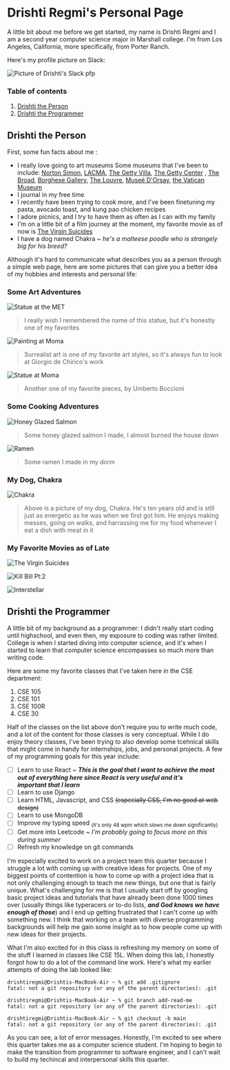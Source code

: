 # Drishti Regmi's Personal Page

A little bit about me before we get started, my name is Drishti Regmi and I am a second year computer 
science major in Marshall college. I'm from Los Angeles, California, more specifically, from Porter Ranch.  

Here's my profile picture on Slack:

![Picture of Drishti's Slack pfp](pic-for-personal-webpage/Drishti.jpeg)

### Table of contents

1. [Drishti the Person](#drishti-the-person)
2. [Drishti the Programmer](#drishti-the-programmer)

## __Drishti the Person__ 
  First, some fun facts about me :
  
+ I really love going to art museums
        Some museums that I've been to include: [Norton Simon](https://www.nortonsimon.org/), [LACMA](https://www.lacma.org/), 
        [The Getty Villa](https://www.getty.edu/visit/villa/), [The Getty Center](https://www.getty.edu/visit/center/) , 
        [The Broad](https://www.thebroad.org/), [Borghese Gallery](https://borghese.gallery/), [The Louvre](https://www.louvre.fr/en), 
        [Museé D'Orsay](https://www.musee-orsay.fr/en), [the Vatican Museum](https://www.museivaticani.va/content/museivaticani/en.html)
+ I journal in my free time
+ I recently have been trying to cook more, and I've been finetuning my pasta, avocado toast, and kung pao chicken recipes
+ I adore picnics, and I try to have them as often as I can with my family
+ I'm on a little bit of a film journey at the moment, my favorite movie as of now is 
      [The Virgin Suicides](https://www.imdb.com/title/tt0159097/plotsummary/)
+ I have a dog named Chakra ~ *he's a malteese poodle who is strangely big for his breed?*


Although it's hard to communicate what describes you as a person through a simple web page, here are some pictures that can give you a 
better idea of my hobbies and interests and personal life:

### Some Art Adventures
![Statue at the MET](pic-for-personal-webpage/statue2.jpg)

> I really wish I remembered the name of this statue, but it's honestly one of my favorites

![Painting at Moma](pic-for-personal-webpage/song-of-love.jpg)

> Surrealist art is one of my favorite art styles, so it's always fun to look at Giorgio de Chirico's work

![Statue at Moma](pic-for-personal-webpage/unique-forms.jpg)

> Another one of my favorite pieces, by Umberto Boccioni

### Some Cooking Adventures

![Honey Glazed Salmon](pic-for-personal-webpage/salmon.jpg)

> Some honey glazed salmon I made, I almost burned the house down

![Ramen](pic-for-personal-webpage/ramen.jpg)

> Some ramen I made in my dorm

### My Dog, Chakra

![Chakra](pic-for-personal-webpage/chakra.jpg)

> Above is a picture of my dog, Chakra. He's ten years old and is still just as energetic as he was when we first got him. He enjoys
> making messes, going on walks, and harrassing me for my food whenever I eat a dish with meat in it

### My Favorite Movies as of Late

![The Virgin Suicides](https://m.media-amazon.com/images/I/61+TUeS1a6L._AC_SL1500_.jpg)

![Kill Bill Pt:2](https://i5.walmartimages.com/asr/7b13f541-f324-479f-b4ef-ff24a696b1b0.6e8e0be2d469c9cfae4a4fa7287b0389.jpeg?odnHeight=768&odnWidth=768&odnBg=FFFFFF)

![Interstellar](https://i.ebayimg.com/images/g/m88AAOSwtC1gr5ry/s-l1600.jpg)

## __Drishti the Programmer__

A little bit of my background as a programmer: I didn't really start coding until highschool, and even then, my exposure to coding was rather 
limited. College is when I started diving into computer science, and it's when I started to learn that computer science encompasses so much 
more than writing code. 

Here are some my favorite classes that I've taken here in the CSE department:

  1. CSE 105
  2. CSE 101
  3. CSE 100R
  4. CSE 30

 Half of the classes on the list above don't require you to write much code, and a lot of the content for those classes is very conceptual. 
 While I do enjoy theory classes, I've been trying to also develop some tcehnical skills that might come in handy for internships, jobs, and
 personal projects. A few of my programming goals for this year include:

 - [ ] Learn to use React ~ ***This is the goal that I want to achieve the most out of everything here since React is very useful and it's      
       important that I learn***
 - [ ] Learn to use Django
 - [ ] Learn HTML, Javascript, and CSS ~~(especially CSS, I'm no good at web design)~~
 - [ ] Learn to use MongoDB
 - [ ] Improve my typing speed <sub>(it's only 48 wpm which slows me down significantly)</sub>
 - [ ] Get more into Leetcode ~ *I'm probably going to focus more on this during summer*
 - [ ] Refresh my knowledge on git commands 

I'm especially excited to work on a project team this quarter because I struggle a lot with coming up with creative ideas for projects. One of 
my biggest points of contention is how to come up with a project idea that is not only challenging enough to teach me new things, but one that 
is fairly unique. What's challenging for me is that I usually start off by googling basic project ideas and tutorials that have already been 
done 1000 times over (usually things like typeracers or to-do lists, ***and God knows we have enough of those***) and I end up getting 
frustrated that I can't come up with something new. I think that working on a team with diverse programming backgrounds will help me gain
some insight as to how people come up with new ideas for their projects. 

What I'm also excited for in this class is refreshing my memory on some of the stuff I learned in classes like CSE 15L. When doing this lab, 
I honestly forgot how to do a lot of the command line work. Here's what my earlier attempts of doing the lab looked like:

```
drishtiregmi@Drishtis-MacBook-Air ~ % git add .gitignore
fatal: not a git repository (or any of the parent directories): .git
```

```
drishtiregmi@Drishtis-MacBook-Air ~ % git branch add-read-me       
fatal: not a git repository (or any of the parent directories): .git
```
```
drishtiregmi@Drishtis-MacBook-Air ~ % git checkout -b main                          
fatal: not a git repository (or any of the parent directories): .git
```

As you can see, a lot of error messages. Honestly, I'm excited to see where this quarter takes me as a 
computer science student. I'm hoping to begin to make the transition from programmer to software engineer,
and I can't wait to build my techincal and interpersonal skills this quarter. 








    






